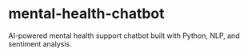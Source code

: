 # mental-health-chatbot
AI-powered mental health support chatbot built with Python, NLP, and sentiment analysis.
